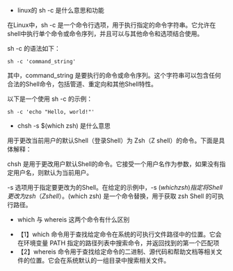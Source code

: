 

- linux的 sh -c 是什么意思和功能

在Linux中，sh -c 是一个命令行选项，用于执行指定的命令字符串。它允许在shell中执行单个命令或命令序列，并且可以与其他命令和选项结合使用。

sh -c 的语法如下：

```
sh -c 'command_string'
```

其中，command_string 是要执行的命令或命令序列。这个字符串可以包含任何合法的Shell命令，包括管道、重定向和其他Shell特性。

以下是一个使用 sh -c 的示例：

```
sh -c 'echo "Hello, world!"'
```

- chsh -s $(which zsh) 是什么意思

用于更改当前用户的默认Shell（登录Shell）为 Zsh（Z shell）的命令。下面是具体解释：

chsh 是用于更改用户默认Shell的命令。它接受一个用户名作为参数，如果没有指定用户名，则默认为当前用户。

-s 选项用于指定要更改为的Shell。在给定的示例中，-s $(which zsh) 指定将Shell更改为 zsh（Z shell）。$(which zsh) 是一个命令替换，用于获取 zsh Shell 的可执行路径。


- which 与 whereis 这两个命令有什么区别

* 【1】which 命令用于查找给定命令在系统的可执行文件路径中的位置。它会在环境变量 PATH 指定的路径列表中搜索命令，并返回找到的第一个匹配项
* 【2】whereis 命令用于查找给定命令的二进制、源代码和帮助文档等相关文件的位置。它会在系统默认的一组目录中搜索相关文件。